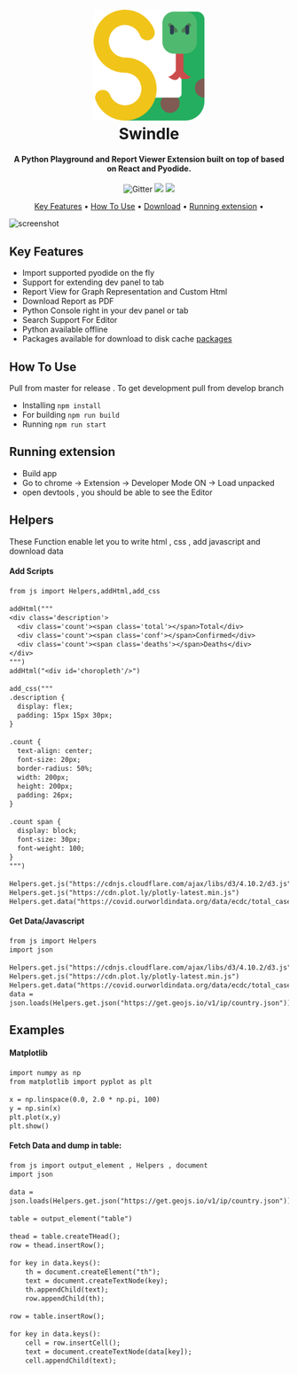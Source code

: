 <h1 align="center">
<br>
<a><img src="https://raw.githubusercontent.com/Mario2334/swindle/master/ide/public/images/letter-s.png" width="200"></a>
<br>
  Swindle
<br>
</h1>
<h4 align="center">A Python Playground and Report Viewer Extension built on top of based on React and Pyodide.</h4>
<p align="center">

  <img src="https://img.shields.io/badge/python-v3.7.4-informational" alt="Gitter">
  <a href="https://gitter.im/swindle-python/community"><img src=https://badges.gitter.im/swindle-python/community.svg"></a>
  <a href="https://saythanks.io/to/sanketm221995%40yahoo.co.in">
      <img src="https://img.shields.io/badge/SayThanks.io-%E2%98%BC-1EAEDB.svg">
  </a>
  
</p>
<p align="center">
  <a href="#key-features">Key Features</a> •
  <a href="#how-to-use">How To Use</a> •
  <a href="#download">Download</a> •
  <a href="#running-extension">Running extension</a> •
</p>

![screenshot](https://raw.githubusercontent.com/Mario2334/swindle/master/ide/public/images/walkthrough.gif)

## Key Features

* Import supported pyodide on the fly
* Support for extending dev panel to tab
* Report View for Graph Representation and Custom Html
* Download Report as PDF
* Python Console right in your dev panel or tab
* Search Support For Editor
* Python available offline
* Packages available for download to disk cache [packages](https://github.com/iodide-project/pyodide/tree/master/packages)

## How To Use
Pull from master for release . To get development pull from develop branch
* Installing `npm install`
* For building `npm run build`
* Running `npm run start`

## Running extension

* Build app
* Go to chrome -> Extension -> Developer Mode ON -> Load unpacked
* open devtools , you should be able to see the Editor

## Helpers

These Function enable let you to write html , css , add javascript and 
download data

#### Add Scripts
```$python
from js import Helpers,addHtml,add_css

addHtml("""
<div class='description'>
  <div class='count'><span class='total'></span>Total</div>
  <div class='count'><span class='conf'></span>Confirmed</div>
  <div class='count'><span class='deaths'></span>Deaths</div>
</div>
""")
addHtml("<div id='choropleth'/>")

add_css("""
.description {
  display: flex;
  padding: 15px 15px 30px;
}

.count {
  text-align: center;
  font-size: 20px;
  border-radius: 50%;
  width: 200px;
  height: 200px;
  padding: 26px;
}

.count span {
  display: block;
  font-size: 30px;
  font-weight: 100;
}
""")

Helpers.get.js("https://cdnjs.cloudflare.com/ajax/libs/d3/4.10.2/d3.js")
Helpers.get.js("https://cdn.plot.ly/plotly-latest.min.js")
Helpers.get.data("https://covid.ourworldindata.org/data/ecdc/total_cases.csv")
```

#### Get Data/Javascript

 ```
from js import Helpers
import json

Helpers.get.js("https://cdnjs.cloudflare.com/ajax/libs/d3/4.10.2/d3.js") 
Helpers.get.js("https://cdn.plot.ly/plotly-latest.min.js") 
Helpers.get.data("https://covid.ourworldindata.org/data/ecdc/total_cases.csv") 
data = json.loads(Helpers.get.json("https://get.geojs.io/v1/ip/country.json"))

```

## Examples

#### Matplotlib
```
import numpy as np
from matplotlib import pyplot as plt

x = np.linspace(0.0, 2.0 * np.pi, 100)
y = np.sin(x)
plt.plot(x,y)
plt.show()
```
#### Fetch Data and dump in table:


```
from js import output_element , Helpers , document
import json

data = json.loads(Helpers.get.json("https://get.geojs.io/v1/ip/country.json"))

table = output_element("table")

thead = table.createTHead();
row = thead.insertRow();

for key in data.keys():
    th = document.createElement("th");
    text = document.createTextNode(key);
    th.appendChild(text);
    row.appendChild(th);

row = table.insertRow();

for key in data.keys():
    cell = row.insertCell();
    text = document.createTextNode(data[key]);
    cell.appendChild(text);
```

    
 
 
